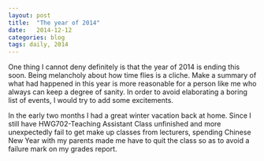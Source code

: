 ```yaml
---  
layout: post  
title:  "The year of 2014"  
date:   2014-12-12
categories: blog  
tags: daily, 2014  
---
```

<p>One thing I cannot deny definitely is that the year of 2014 is ending this soon. Being melancholy about how time flies is a cliche. Make a summary of what had happened in this year is more reasonable for a person like me who always can keep a degree of sanity. In order to avoid elaborating a boring list of events, I would try to add some excitements.</p>

<p>In the early two months I had a great winter vacation back at home. Since I still have HWG702-Teaching Assistant Class unfinished and more unexpectedly fail to get make up classes from lecturers, spending Chinese New Year with my parents made me have to quit the class so as to avoid a failure mark on my grades report. </p>



<!--more-->
